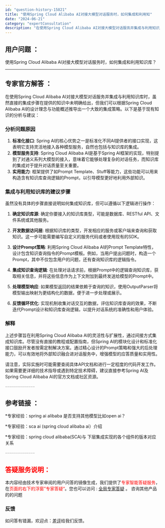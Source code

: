 ```yaml
---
id: "question-history-15821"
title: "使用Spring Cloud Alibaba AI对接大模型对话服务时，如何集成和利用知"
date: "2024-06-21"
category: "expertConsultation"
description: "在使用Spring Cloud Alibaba AI对接大模型对话服务并集成与利用知识库时，虽然直接的集成步骤在提供的知识中未明确给出，但我们可以根据Spring Cloud Alibaba AI的设计理念与功能概述推导出一个大致的集成策略。以下是基于现有知识的分析与建议：### 分析问题原因1. "
---
```


## 用户问题 ： 
 使用Spring Cloud Alibaba AI对接大模型对话服务时，如何集成和利用知识库？  

---------------
## 专家官方解答 ：

在使用Spring Cloud Alibaba AI对接大模型对话服务并集成与利用知识库时，虽然直接的集成步骤在提供的知识中未明确给出，但我们可以根据Spring Cloud Alibaba AI的设计理念与功能概述推导出一个大致的集成策略。以下是基于现有知识的分析与建议：

### 分析问题原因

1. **标准化接口**: Spring AI的核心优势之一是标准化不同AI提供者的接口实现，这表明它支持灵活地接入各种模型服务，自然也包括与知识库的集成。
2. **模型服务支持**: Spring Cloud Alibaba AI是基于Spring AI框架的实现，特别提到了对通义系列大模型的接入，意味着它能够处理复杂的对话任务，而知识库的集成对于提升对话质量至关重要。
3. **实用能力**: 框架提供了如Prompt Template、Stuff等能力，这些功能可以用来构造含有知识库查询逻辑的Prompt，以引导模型更好地利用外部知识。

### 集成与利用知识库的建议步骤

虽然没有具体的步骤直接说明如何集成知识库，但可以遵循以下逻辑进行操作：

1. **确定知识库源**: 确定你要接入的知识库类型，可能是数据库、RESTful API、文件系统或其他服务。
   
2. **开发数据访问层**: 根据知识库的类型，开发相应的服务或客户端来查询和获取知识。这一步可能需要编写自定义的服务代码或者使用现有的SDK。

3. **设计Prompt策略**: 利用Spring Cloud Alibaba AI的Prompt Template特性，设计包含知识查询指令的Prompt模板。例如，当用户提出问题时，构造一个Prompt，其中不仅包含用户的问题，还有查询知识库的逻辑指令。

4. **集成知识查询逻辑**: 在处理对话请求前，根据Prompt中的逻辑查询知识库，获取相关信息，并将这些信息作为上下文附加到最终发送给模型的Prompt中。

5. **处理模型响应**: 如果模型返回的结果依赖于查询的知识，使用OutputParser将模型输出映射为更结构化的数据，便于进一步处理或展示。

6. **反馈循环优化**: 实现机制收集对话交互的数据，评估知识库查询的效果，不断迭代Prompt设计和知识库查询逻辑，以提升对话系统的准确性和用户体验。

### 解释

上述步骤旨在利用Spring Cloud Alibaba AI的灵活性与扩展性，通过间接方式集成知识库。尽管没有直接的教程或配置指南，但Spring AI的模块化设计和标准化接口鼓励开发者按需定制解决方案。通过精心设计的Prompt策略和强大的后处理能力，可以有效地将外部知识融合进对话服务中，增强模型的应答质量和实用性。

请注意，实际实施时可能需要查阅具体API文档和进行一定程度的代码开发工作。如果需要更详细的技术指导或遇到特定技术障碍，建议直接参考Spring AI及Spring Cloud Alibaba AI的官方文档或社区资源。


<font color="#949494">---------------</font> 


## 参考链接 ：

*专家经验：spring ai alibaba 是否支持其他模型比如open ai？ 
 
 *专家经验：sca ai (spring cloud alibaba ai）介绍 
 
 *专家经验：spring cloud alibaba(SCA)与 下层集成实现的各个组件的版本对应关系 


 <font color="#949494">---------------</font> 
 


## <font color="#FF0000">答疑服务说明：</font> 

本内容经由技术专家审阅的用户问答的镜像生成，我们提供了<font color="#FF0000">专家智能答疑服务</font>，在<font color="#FF0000">页面的右下的浮窗”专家答疑“</font>。您也可以访问 : [全局专家答疑](https://answer.opensource.alibaba.com/docs/intro) 。 咨询其他产品的的问题

### 反馈
如问答有错漏，欢迎点：[差评](https://ai.nacos.io/user/feedbackByEnhancerGradePOJOID?enhancerGradePOJOId=15840)给我们反馈。

